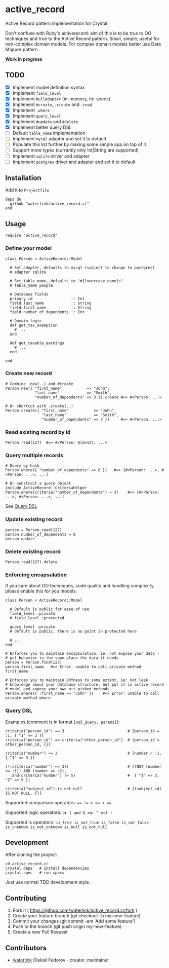 # active_record

Active Record pattern implementation for Crystal.

Don't confuse with Ruby's activerecord: aim of this is to be true to OO techniques and true to the Active Record pattern. Small, simple, useful for non-complex domain models. For complex domain models better use Data Mapper pattern.

**Work in progress**

## TODO

- [x] Implement model definition syntax
- [x] Implement `field_level`
- [x] Implement `NullAdapter` (in-memory, for specs)
- [x] Implement `#create`, `.create` and `.read`
- [x] Implement `.where`
- [x] Implement `query_level`
- [x] Implement `#update` and `#delete`
- [x] Implement better query DSL
- [ ] Default `table_name` implementation
- [ ] Implement `mysql` adapter and set it to default
- [ ] Populate this list further by making some simple app on top of it
- [ ] Support more types (currently only Int|String are supported)
- [ ] Implement `sqlite` driver and adapter
- [ ] Implement `postgres` driver and adapter and set it to default

## Installation

Add it to `Projectfile`

```crystal
deps do
  github "waterlink/active_record.cr"
end
```

## Usage

```crystal
require "active_record"
```

### Define your model

```crystal
class Person < ActiveRecord::Model

  # Set adapter, defaults to mysql (subject to change to postgres)
  # adapter sqlite

  # Set table name, defaults to "#{lowercase_name}s"
  # table_name people

  # Database fields
  primary id                 :: Int
  field last_name            :: String
  field first_name           :: String
  field number_of_dependents :: Int

  # Domain logic
  def get_tax_exemption
    # ...
  end

  def get_taxable_earnings
    # ...
  end

end
```

### Create new record

```crystal
# Combine .new(..) and #create
Person.new({ "first_name"           => "John",
             "last_name"            => "Smith",
             "number_of_dependents" => 3 }).create #=> #<Person: ...>

# Or shortcut with .create(..)
Person.create({ "first_name"           => "John",
                "last_name"            => "Smith",
                "number_of_dependents" => 3 })     #=> #<Person: ...>
```

### Read existing record by id

```crystal
Person.read(127)  #=> #<Person: @id=127, ...>
```

### Query multiple records

```crystal
# Query by hash
Person.where({ "number_of_dependents" => 0 })   #=> [#<Person: ...>, #<Person: ...>, ...]

# Or construct a query object
include ActiveRecord::CriteriaHelper
Person.where(criteria("number_of_dependents") > 3)    #=> [#<Person: ...>, #<Person: ...>, ...]
```

See [Query DSL](#query-dsl)

### Update existing record

```crystal
person = Person.read(127)
person.number_of_dependents = 0
person.update
```

### Delete existing record

```crystal
Person.read(127).delete
```

### Enforcing encapsulation

If you care about OO techniques, code quality and handling complexity, please enable this for you models.

```crystal
class Person < ActiveRecord::Model

  # Default is public for ease of use
  field_level :private
  # field_level :protected

  query_level :private
  # default is public, there is no point in protected here

  # ...
end

# Enforces you to maintain encapsulation, ie: not expose your data -
# put behavior in the same place the data it needs
person = Person.find(127)
person.first_name   #=> Error: unable to call private method first_name

# Enforces you to maintain DRYness to some extent, ie: not leak
# knowledge about your database structure, but put it in active record
# model and expose your own nit-picked methods
Person.where({ :first_name => "John" })    #=> Error: unable to call private method where
```

### Query DSL

Examples (comment is in format `[sql_query, params]`):

```crystal
criteria("person_id") == 3                            # [person_id = :1, { "1" => 3 }]
criteria("person_id") == criteria("other_person_id")  # [person_id = other_person_id, {}]

criteria("number") <= 3                               # [number < :1, { "1" => 3 }]

(!(criteria("number") <= 3))                          # [(NOT (number <= :1)) AND (number <> :2),
  .and(criteria("number") != 5)                       #  { "1" => 3, "2" => 5 }]

criteria("subject_id").is_not_null                    # [(subject_id) IS NOT NULL, {}]
```

Supported comparison operators: `== != > >= < <=`

Supported logic operators: `or | and & xor ^ not !`

Supported is operators: `is_true is_not_true is_false is_not_false is_unknown is_not_unknown is_null is_not_null`

## Development

After cloning the project:

```
cd active_record.cr
crystal deps   # install dependencies
crystal spec   # run specs
```

Just use normal TDD development style.

## Contributing

1. Fork it ( https://github.com/waterlink/active_record.cr/fork )
2. Create your feature branch (git checkout -b my-new-feature)
3. Commit your changes (git commit -am 'Add some feature')
4. Push to the branch (git push origin my-new-feature)
5. Create a new Pull Request

## Contributors

- [waterlink](https://github.com/waterlink) Oleksii Fedorov - creator, maintainer
